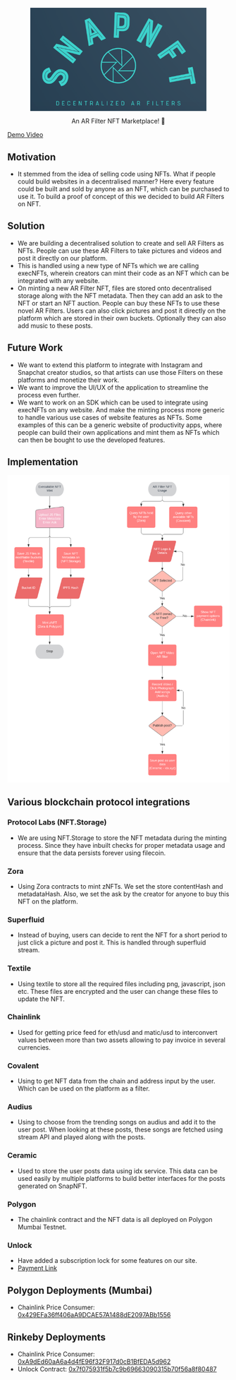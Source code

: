 <p align="center"><img src="/Logo.PNG" align="center" width="400"></p>
 
<p  align="center">An AR Filter NFT Marketplace! 🚀</p>
<a href="https://www.youtube.com/watch?v=ftReQcw39EM&ab_channel=CryptoLand"><p>Demo Video</p></a>


## Motivation
 
- It stemmed from the idea of selling code using NFTs. What if people could build websites in a decentralised manner? Here every feature could be built and sold by anyone as an NFT, which can be purchased to use it. To build a proof of concept of this we decided to build AR Filters on NFT.
 
## Solution
- We are building a decentralised solution to create and sell AR Filters as NFTs. People can use these AR Filters to take pictures and videos and post it directly on our platform.
- This is handled using a new type of NFTs which we are calling execNFTs, wherein creators can mint their code as an NFT which can be integrated with any website. 
- On minting a new AR Filter NFT, files are stored onto decentralised storage along with the NFT metadata. Then they can add an ask to the NFT or start an NFT auction. People can buy these NFTs to use these novel AR Filters. Users can also click pictures and post it directly on the platform which are stored in their own buckets. Optionally they can also add music to these posts.
 
## Future Work
- We want to extend this platform to integrate with Instagram and Snapchat creator studios, so that artists can use those Filters on these platforms and monetize their work.
- We want to improve the UI/UX of the application to streamline the process even further.
- We want to work on an SDK which can be used to integrate using execNFTs on any website. And make the minting process more generic to handle various use cases of website features as NFTs. Some examples of this can be a generic website of productivity apps, where people can build their own applications and mint them as NFTs which can then be bought to use the developed features.
 
## Implementation
 
![image](https://github.com/ShreyPaharia/SnapNFT/blob/master/Flow.png)
 
## Various blockchain protocol integrations 
 
### Protocol Labs (NFT.Storage)
 
- We are using NFT.Storage to store the NFT metadata during the minting process. Since they have inbuilt checks for proper metadata usage and ensure that the data persists forever using filecoin.
 
### Zora
 
- Using Zora contracts to mint zNFTs. We set the store contentHash and metadataHash. Also, we set the ask by the creator for anyone to buy this NFT on the platform.

### Superfluid
 
- Instead of buying, users can decide to rent the NFT for a short period to just click a picture and post it. This is handled through superfluid stream.
    

### Textile
 
- Using textile to store all the required files including png, javascript, json etc. These files are encrypted and the user can change these files to update the NFT.
  
### Chainlink
 
- Used for getting price feed for eth/usd and matic/usd to interconvert values between more than two assets allowing to pay invoice in several currencies.
  
### Covalent
 
- Using to get NFT data from the chain and address input by the user. Which can be used on the platform as a filter.
 
### Audius
 
- Using to choose from the trending songs on audius and add it to the user post. When looking at these posts, these songs are fetched using stream API and played along with the posts.
 
### Ceramic
- Used to store the user posts data using idx service. This data can be used easily by multiple platforms to build better interfaces for the posts generated on SnapNFT. 
  
### Polygon
- The chainlink contract and the NFT data is all deployed on Polygon Mumbai Testnet. 
 
### Unlock
- Have added a subscription lock for some features on our site. 
- [Payment Link](https://app.unlock-protocol.com/checkout?redirectUri=http://localhost:3000/supplierui&paywallConfig=%7B%22locks%22%3A%7B%220x7f075931f5b7c9b69663090315b70f56a8f80487%22%3A%7B%22network%22%3A4%7D%7D%2C%22persistentCheckout%22%3Atrue%2C%22icon%22%3A%22https%3A%2F%2Flocksmith.unlock-protocol.com%2Flock%2F0x7f075931f5b7c9b69663090315b70f56a8f80487%2Ficon%22%7D)
 
## Polygon Deployments (Mumbai)
- Chainlink Price Consumer: [0x429EFa36ff406aA9DCAE57A1488dE2097ABb1556](https://mumbai.polygonscan.com/address/0x429EFa36ff406aA9DCAE57A1488dE2097ABb1556)
 
## Rinkeby Deployments
- Chainlink Price Consumer: [0xA9dEd60aA6a4d4fE96f32F917d0cB1BfEDA5d962](https://rinkeby.etherscan.io/address/0xA9dEd60aA6a4d4fE96f32F917d0cB1BfEDA5d962)
- Unlock Contract: [0x7f075931f5b7c9b69663090315b70f56a8f80487](https://rinkeby.etherscan.io/address/0x7f075931f5b7c9b69663090315b70f56a8f80487)
